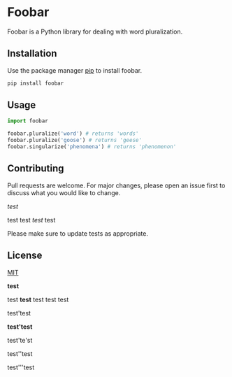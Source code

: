 # Foobar

Foobar is a Python library for dealing with word pluralization.

## Installation

Use the package manager [pip](https://pip.pypa.io/en/stable/) to install foobar.

```bash
pip install foobar
```

## Usage

```python
import foobar

foobar.pluralize('word') # returns 'words'
foobar.pluralize('goose') # returns 'geese'
foobar.singularize('phenomena') # returns 'phenomenon'
```

## Contributing
Pull requests are welcome. For major changes, please open an issue first to discuss what you would like to change.

*test*

test test *test* test

Please make sure to update tests as appropriate.

## License
[MIT](https://choosealicense.com/licenses/mit/)

**test**

test **test** test test test

test'test

**test'test**

test'te'st

test''test

test'''test

